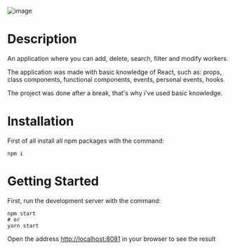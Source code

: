 ![image](https://github.com/ArtemiePirnau/react-employees-app/assets/92051961/2184d227-8d2f-4aaf-a88e-862cdd4e47b1)

# Description
An application where you can add, delete, search, filter and modify workers.

The application was made with basic knowledge of React, such as: props, class components, functional components, events, personal events, hooks.

The project was done after a break, that's why i've used basic knowledge.

# Installation
First of all install all npm packages with the command:
```
npm i
```
# Getting Started
First, run the development server with the command: 
```
npm start
# or
yarn start
```
Open the address [http://localhost:8081](http://localhost:8081) in your browser to see the result
